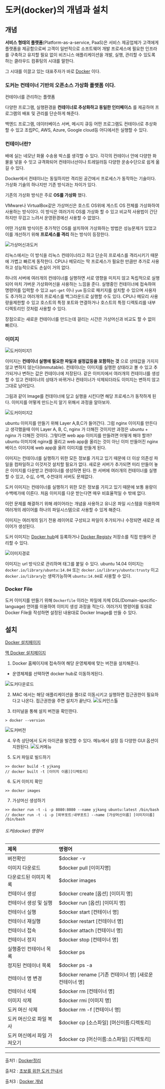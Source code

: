 # 도커(docker)의 개념과 설치

## 개념

__서비스 형태의 플랫폼__(Platform-as-a-service, PaaS)은 서비스 제공업체가 고객에게 플랫폼을 제공함으로써 고객이 일반적으로 소프트웨어 개발 프로세스에 필요한 인프라를 구축하고 유지할 필요 없이 비즈니스 애플리케이션을 개발, 실행, 관리할 수 있도록 하는 클라우드 컴퓨팅의 시대를 말한다.

그 시대를 이끌고 있는 대표주자가 바로 [Docker](https://www.docker.com/) 이다.

### 도커는 __컨테이너 기반의 오픈소스 가상화 플랫폼__ 이다.
컨테이너를 관리하는 플랫폼

다양한 프로그램, 실행환경을 __컨테이너로 추상화하고 동일한 인터페이스__ 를 제공하여 프로그램의 배포 및 관리를 단순하게 해준다.

백엔드 프로그램, 데이터베이스 서버, 메시지 큐등 어떤 프로그램도 컨테이너로 추상화할 수 있고 조립PC, AWS, Azure, Google cloud등 어디에서든 실행할 수 있다.

### 컨테이너란?
배에 실는 네모난 화물 수송용 박스를 생각할 수 있다.
각각의 컨테이너 안에 다양한 화물을 넣을 수 잇고 규격화되어 컨테이너선이나 트레일러등 다양한 운송수단으로 쉽게 옮길 수 있다.

Docker에서 컨테이너는 동일하지만 격리된 공간에서 프로세스가 동작하는 기술이다.
가상화 기술의 하나지만 기존 방식과는 차이가 있다.

기존의 가상화 방식은 주로 __OS를 가상화__ 했다.

VMware나 VirtualBox같은 가상머신은 호스트 OS위에 게스트 OS 전체를 가상화하여 사용하는 방식이다. 이 방식은 여러가지 OS를 가상화 할 수 있고 비교적 사용법이 간단하지만 무겁고 느려서 운영환경에선 사용할 수 없었다.

어떤 가상화 방식이든 추가적인 OS를 설치하여 가상화하는 방법은 성능문제가 있었고 이를 개선하기 위해 __프로세스를 격리__ 하는 방식이 등장한다.

![가상머신과도커](img/vm-vs-docker.png)

리눅스에서는 이 방식을 리눅스 컨테이너라고 하고 단순히 프로세스를 격리시키기 때문에 가볍고 빠르게 동작한다. CPU나 메모리는 딱 프로세스가 필요한 만큼만 추가로 사용하고 성능적으로도 손실이 거의 없다.

하나의 서버에 여러개의 컨테이너를 실행하면 서로 영향을 미치지 않고 독립적으로 실행되어 마치 가버운 가상화머신을 사용하는 느낌을 준다. 실행중인 컨테이너에 접속하여 명령어를 입력할 수 있고 `apt-get` 이나 `yum` 등으로 패키지를 설치할 수 있으며 사용자도 추가하고 여러개의 프로세스를 백그라운드로 실행할 수도 있다. CPU나 메모리 사용량을제한할 수 있고 호스트의 특정 포트와 연결하거나 호스트의 특정 디렉토리를 내부 디렉토리인 것처럼 사용할 수 있다.

장점으로는 새로운 컨테이너를 만드는데 걸리는 시간은 가상머신과 비교도 할 수 없이 빠르다.

### 이미지
![도커이미지1](img/docker-image-1.png)

이미지는 __컨테이너 실행에 필요한 파일과 설정값등을 포함하는 것__ 으로 상태값을 가지지 않고 변하지 않는다(Immutable). 컨테이너는 이미지를 실행한 상태라고 볼 수 있고 추가되거나 변하는 값은 컨테이너에 저장된다. 같은 이미지에서 여러개의 컨테이너를 생성할 수 있고 컨테이너의 상태가 바뀌거나 컨테이너가 삭제되더라도 이미지는 변하지 않고 그대로 남아있다.

그림과 같이 Image를 컨데이너에 담고 실행을 시킨다면 해당 프로세스가 동작하게 된다. 이미지를 어떻게 만드는지 알기 위해서 과정을 알아보자.

![도커이미지2](img/docker-image-2.png)

ubuntu 이미지를 만들기 위해 Layer A,B,C가 들어간다.
그럼 nginx 이미지를 만든다고 생각했을때 이미 Layer A, B, C, nginx 가 더해진 것이지만 과정은 ubuntu + nginx 가 더해진 것이다. 그렇다면 web app 이미지를 만들려면 어떻게 해야 할까? ubuntu 이미지에 nginx를 올리고 web app을 올리는 것이 아닌 이미 만들어진 nginx 베이스 이미지에 web app을 올려 이미지를 만들게 된다.

이미지는 컨테이너를 실행하기 위한 모든 정보를 가지고 있기 때문에 더 이상 의존성 파일을 컴파일하고 이것저것 설치할 필요가 없다. 새로운 서버가 추가되면 미리 만들어 놓은 이미지를 다운받고 컨테이너를 생성하면 된다. 한 서버에 여러개의 컨테이너를 실행할 수 있고, 수십, 수백, 수천대의 서버도 문제없다.

도커 이미지는 컨테이너를 실행하기 위한 모든 정보를 가지고 있기 때문에 보통 용량이 수백메가에 이른다. 처음 이미지를 다운 받는다면 매우 비효율적일 수 밖에 없다.

이런 문제를 해결하기 위해 레이어라는 개념을 사용하고 유니온 파일 시스템을 이용하여 여러개의 레이어를 하나의 파일시스템으로 사용할 수 있게 해준다. 

이미지는 여러개의 읽기 전용 레이어로 구성되고 파일이 추가되거나 수정되면 새로운 레이어가 생성된다.

도커 이미지는 [Docker hub](https://hub.docker.com/)에 등록하거나 [Docker Registy](https://docs.docker.com/registry/) 저장소를 직접 만들어 관리할 수 있다.

![이미지경로](img/image-url.png)

이미지는 url 방식으로 관리하며 태그를 붙일 수 있다.
ubuntu 14.04 이미지는 `docker.io/library/ubuntu:14.04` 또는 `docker.io/library/ubuntu:trusty` 이고 `docker.io/library`는 생략가능하며 `ubuntu:14.04`로 사용할 수 있다.

### Docker File

도커 이미지를 만들기 위해 `Dockerfile` 이라는 파일에 자체 DSL(Domain-specific-language) 언어를 이용하여 이미지 생성 과정을 적는다. 여러가지 명령어를 토대로 Docker File을 작성하면 설정된 내용대로 Docker Image를 만들 수 있다.


## 설치
[Docker 설치페이지](https://docs.docker.com/get-docker/)

[맥 Docker 설치페이지](https://hub.docker.com/editions/community/docker-ce-desktop-mac/)

1. Docker 홈페이지에 접속하여 해당 운영체제에 맞는 버전을 설치해준다.
- 운영체제를 선택하면 docker hub로 이동하게된다.

![도커다운로드](img/dockerDownload.png)

2. MAC 에서는 해당 애플리케이션을 폴더로 이동시키고 실행하면 접근권한이 필요하다고 나온다. 접근권한을 주면 설치가 끝난다.
![도커인스톨](img/dockerInstall.png)

3. 터미널을 통해 설치 버전을 확인한다.
```
> docker --version
```
![도커버전](img/dockerVersion.png)

4. 우측 상단에서 도커 아이콘을 발견할 수 있다.
메뉴에서 설정 등 다양한 GUI 옵션이 지원된다.
![도커메뉴](img/dockerMenu.png)

5. 도커 파일로 빌드하기
```
>> docker build -t yjkang
// docker built -t [이미지 이름][디렉토리]
```

6. 도커 이미지 확인
```
>> docker images
```

7. 가상머신 생성하기
```
>> docker run -t -i -p 8080:8080 --name yjkang ubuntu:latest /bin/bash
// docker run -t -i -p [외부포트:내부포트] --name [가상머신이름] [이미지이름] /bin/bash
```

###### 도커(docker) 명령어

|      제목     |   명령어  |
|:--------------|:-----------|
|    버전확인   | $docker -v|
|이미지 다운로드| $docker pull [이미지명]|
|다운로드된 이미지 목록| $docker images|
|컨테이너 생성  | $docker create [옵션] [이미지 명]|
|컨테이너 생성 및 실행| $docker run [옵션] [이미지 명]|
|컨테이너 실행  | $docker start [컨테이너 명]|
|컨테이너 재실행 | $docker restart [컨테이너 명]|
|컨테이너 접속 | $docker attach [컨테이너 명]|
|컨테이너 정지 | $docker stop [컨테이너 명]|
|실행중인 컨테이너 목록 | $docker ps|
|정지된 컨테이너 목록 | $docker ps -a|
|컨테이너 명 변경 | $docker rename [기존 컨테이너 명] [새로운 컨테이너 명]|
|컨테이너 삭제 | $docker rm [컨테이너 명]|
|이미지 삭제 | $docker rmi [이미지 명]|
|도커 머신 삭제| $docker rm -f [컨테이너 명]|
|도커 머신으로 파일 복사| $docker cp [소스파일] [머신이름:디렉토리]|
|도커 머신에서 파일 가져오기|  $docker cp [머신이름:소스파일] [디렉토리]|


--- 

출처1 : [Docker정리](https://cultivo-hy.github.io/docker/image/usage/2019/03/14/Docker%EC%A0%95%EB%A6%AC/)

출처2 : [초보를 위한 도커 안내서](https://subicura.com/2017/01/19/docker-guide-for-beginners-1.html)

출처3 : [Docker 개념](https://khj93.tistory.com/entry/Docker-Docker-%EA%B0%9C%EB%85%90)